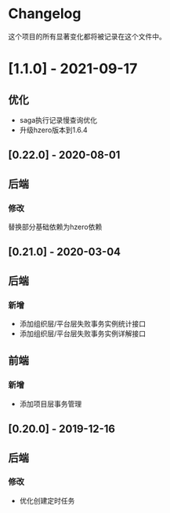 # Changelog

这个项目的所有显著变化都将被记录在这个文件中。

# [1.1.0] - 2021-09-17

## 优化
- saga执行记录慢查询优化
- 升级hzero版本到1.6.4

## [0.22.0] - 2020-08-01
## 后端

### 修改
替换部分基础依赖为hzero依赖

## [0.21.0] - 2020-03-04
## 后端

### 新增

- 添加组织层/平台层失败事务实例统计接口
- 添加组织层/平台层失败事务实例详解接口

## 前端

### 新增

- 添加项目层事务管理


## [0.20.0] - 2019-12-16
## 后端

### 修改

- 优化创建定时任务

